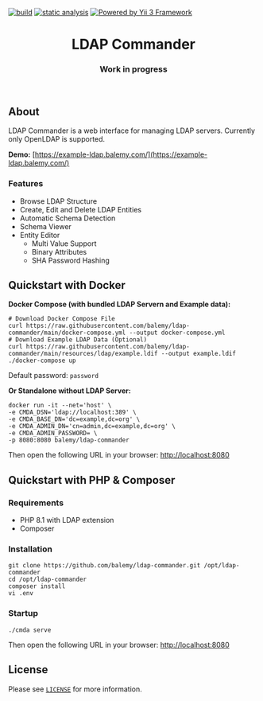 [![build](https://github.com/balemy/ldap-commander/actions/workflows/build.yml/badge.svg)](https://github.com/balemy/ldap-commander/actions/workflows/build.yml)
[![static analysis](https://github.com/balemy/ldap-commander/actions/workflows/static.yml/badge.svg)](https://github.com/balemy/ldap-commander/actions/workflows/static.yml)
[![Powered by Yii 3 Framework](https://img.shields.io/badge/Powered_by-Yii_3_Framework-green.svg?style=flat)](https://www.yiiframework.com/)

<p align="center">
    <h1 align="center">LDAP Commander <sup></sup></h1>
    <h3 align="center">Work in progress</h3>
    <br>
</p>

## About

LDAP Commander is a web interface for managing LDAP servers. Currently only OpenLDAP is supported.

**Demo:** [https://example-ldap.balemy.com/](https://example-ldap.balemy.com/)

### Features

- Browse LDAP Structure
- Create, Edit and Delete LDAP Entities
- Automatic Schema Detection
- Schema Viewer
- Entity Editor
  - Multi Value Support
  - Binary Attributes
  - SHA Password Hashing


## Quickstart with Docker

**Docker Compose (with bundled LDAP Servern and Example data):**

```
# Download Docker Compose File
curl https://raw.githubusercontent.com/balemy/ldap-commander/main/docker-compose.yml --output docker-compose.yml
# Download Example LDAP Data (Optional)
curl https://raw.githubusercontent.com/balemy/ldap-commander/main/resources/ldap/example.ldif --output example.ldif
./docker-compose up
```
Default password: `password`

**Or Standalone without LDAP Server:**

```
docker run -it --net='host' \
-e CMDA_DSN='ldap://localhost:389' \
-e CMDA_BASE_DN='dc=example,dc=org' \
-e CMDA_ADMIN_DN='cn=admin,dc=example,dc=org' \
-e CMDA_ADMIN_PASSWORD= \
-p 8080:8080 balemy/ldap-commander
````

Then open the following URL in your browser: [http://localhost:8080](http://localhost:8080)


## Quickstart with PHP & Composer

### Requirements

- PHP 8.1 with LDAP extension
- Composer

### Installation

``` 
git clone https://github.com/balemy/ldap-commander.git /opt/ldap-commander
cd /opt/ldap-commander
composer install
vi .env
``` 

### Startup

``` 
./cmda serve
``` 

Then open the following URL in your browser: [http://localhost:8080](http://localhost:8080)

## License

Please see [`LICENSE`](./LICENSE.md) for more information.



